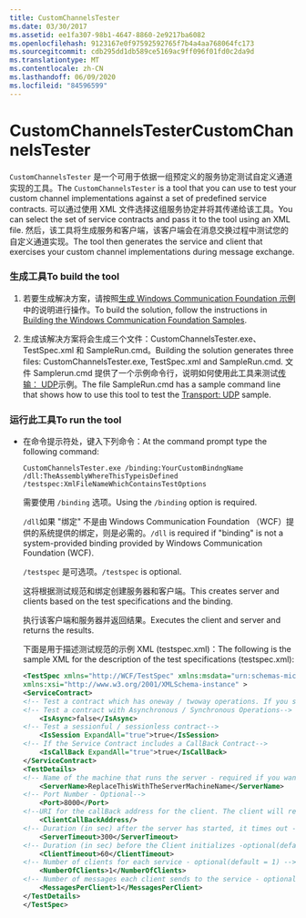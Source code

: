 ```yaml
---
title: CustomChannelsTester
ms.date: 03/30/2017
ms.assetid: ee1fa307-98b1-4647-8860-2e9217ba6082
ms.openlocfilehash: 9123167e0f97592592765f7b4a4aa768064fc173
ms.sourcegitcommit: cdb295dd1db589ce5169ac9ff096f01fd0c2da9d
ms.translationtype: MT
ms.contentlocale: zh-CN
ms.lasthandoff: 06/09/2020
ms.locfileid: "84596599"
---
```

# <a name="customchannelstester"></a><span data-ttu-id="383a6-102">CustomChannelsTester</span><span class="sxs-lookup"><span data-stu-id="383a6-102">CustomChannelsTester</span></span>
<span data-ttu-id="383a6-103">`CustomChannelsTester` 是一个可用于依据一组预定义的服务协定测试自定义通道实现的工具。</span><span class="sxs-lookup"><span data-stu-id="383a6-103">The `CustomChannelsTester` is a tool that you can use to test your custom channel implementations against a set of predefined service contracts.</span></span> <span data-ttu-id="383a6-104">可以通过使用 XML 文件选择这组服务协定并将其传递给该工具。</span><span class="sxs-lookup"><span data-stu-id="383a6-104">You can select the set of service contracts and pass it to the tool using an XML file.</span></span> <span data-ttu-id="383a6-105">然后，该工具将生成服务和客户端，该客户端会在消息交换过程中测试您的自定义通道实现。</span><span class="sxs-lookup"><span data-stu-id="383a6-105">The tool then generates the service and client that exercises your custom channel implementations during message exchange.</span></span>  
  
### <a name="to-build-the-tool"></a><span data-ttu-id="383a6-106">生成工具</span><span class="sxs-lookup"><span data-stu-id="383a6-106">To build the tool</span></span>  
  
1. <span data-ttu-id="383a6-107">若要生成解决方案，请按照[生成 Windows Communication Foundation 示例](building-the-samples.md)中的说明进行操作。</span><span class="sxs-lookup"><span data-stu-id="383a6-107">To build the solution, follow the instructions in [Building the Windows Communication Foundation Samples](building-the-samples.md).</span></span>  
  
2. <span data-ttu-id="383a6-108">生成该解决方案将会生成三个文件：CustomChannelsTester.exe、TestSpec.xml 和 SampleRun.cmd。</span><span class="sxs-lookup"><span data-stu-id="383a6-108">Building the solution generates three files: CustomChannelsTester.exe, TestSpec.xml and SampleRun.cmd.</span></span> <span data-ttu-id="383a6-109">文件 Samplerun.cmd 提供了一个示例命令行，说明如何使用此工具来测试[传输： UDP](transport-udp.md)示例。</span><span class="sxs-lookup"><span data-stu-id="383a6-109">The file SampleRun.cmd has a sample command line that shows how to use this tool to test the [Transport: UDP](transport-udp.md) sample.</span></span>  
  
### <a name="to-run-the-tool"></a><span data-ttu-id="383a6-110">运行此工具</span><span class="sxs-lookup"><span data-stu-id="383a6-110">To run the tool</span></span>  
  
- <span data-ttu-id="383a6-111">在命令提示符处，键入下列命令：</span><span class="sxs-lookup"><span data-stu-id="383a6-111">At the command prompt type the following command:</span></span>  
  
    ```console  
    CustomChannelsTester.exe /binding:YourCustomBindngName /dll:TheAssemblyWhereThisTypeisDefined /testspec:XmlFileNameWhichContainsTestOptions  
    ```  
  
     <span data-ttu-id="383a6-112">需要使用 `/binding` 选项。</span><span class="sxs-lookup"><span data-stu-id="383a6-112">Using the `/binding` option is required.</span></span>  
  
     <span data-ttu-id="383a6-113">`/dll`如果 "绑定" 不是由 Windows Communication Foundation （WCF）提供的系统提供的绑定，则是必需的。</span><span class="sxs-lookup"><span data-stu-id="383a6-113">`/dll` is required if "binding" is not a system-provided binding provided by Windows Communication Foundation (WCF).</span></span>  
  
     <span data-ttu-id="383a6-114">`/testspec` 是可选项。</span><span class="sxs-lookup"><span data-stu-id="383a6-114">`/testspec` is optional.</span></span>  
  
     <span data-ttu-id="383a6-115">这将根据测试规范和绑定创建服务器和客户端。</span><span class="sxs-lookup"><span data-stu-id="383a6-115">This creates server and clients based on the test specifications and the binding.</span></span>  
  
     <span data-ttu-id="383a6-116">执行该客户端和服务器并返回结果。</span><span class="sxs-lookup"><span data-stu-id="383a6-116">Executes the client and server and returns the results.</span></span>  
  
     <span data-ttu-id="383a6-117">下面是用于描述测试规范的示例 XML (testspec.xml)：</span><span class="sxs-lookup"><span data-stu-id="383a6-117">The following is the sample XML for the description of the test specifications (testspec.xml):</span></span>  
  
    ```xml  
    <TestSpec xmlns="http://WCF/TestSpec" xmlns:msdata="urn:schemas-microsoft-com:xml-msdata"
    xmlns:xsi="http://www.w3.org/2001/XMLSchema-instance" >  
    <ServiceContract>  
    <!-- Test a contract which has oneway / twoway operations. If you set ExpandAll = true, both types of contracts are tested -->    <IsOneWay ExpandAll="true">true</IsOneWay>  
    <!-- Test a contract with Asynchronous / Synchronous Operations-->  
        <IsAsync>false</IsAsync>
    <!-- Test a sessionful / sessionless contract-->
        <IsSession ExpandAll="true">true</IsSession>  
    <!-- If the Service Contract includes a CallBack Contract-->
        <IsCallBack ExpandAll="true">true</IsCallBack>  
    </ServiceContract>  
    <TestDetails>  
    <!-- Name of the machine that runs the server - required if you want to run the test crossmachine-->  
        <ServerName>ReplaceThisWithTheServerMachineName</ServerName>  
    <!-- Port Number - Optional-->  
        <Port>8000</Port>  
    <!--URI for the callBack address for the client. The client will receive the messages from the server on this address in case of a CallBack Contract-->  
        <ClientCallBackAddress/>
    <!-- Duration (in sec) after the server has started, it times out - optional(default = 300sec) -->  
        <ServerTimeout>300</ServerTimeout>  
    <!-- Duration (in sec) before the Client initializes -optional(default = 60sec) -->  
        <ClientTimeout>60</ClientTimeout>  
    <!-- Number of clients for each service - optional(default = 1) -->  
        <NumberOfClients>1</NumberOfClients>  
    <!-- Number of messages each client sends to the service - optional(default = 1) -->  
        <MessagesPerClient>1</MessagesPerClient>  
    </TestDetails>  
    </TestSpec>  
    ```  
